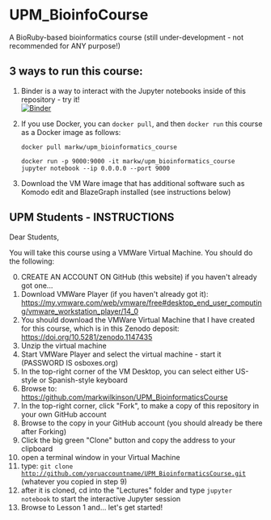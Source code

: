 
# UPM_BioinfoCourse

A BioRuby-based bioinformatics course (still under-development - not recommended for ANY purpose!)

## 3 ways to run this course:

1)  Binder is a way to interact with the Jupyter notebooks inside of this repository - try it!  
[![Binder](http://mybinder.org/badge.svg)](https://mybinder.org/v2/gh/markwilkinson/UPM_BioinfoCourse/master)

2)  If you use Docker, you can <code>docker pull</code>, and then <code>docker run</code> this course as a Docker image as follows:

     <code>docker pull markw/upm_bioinformatics_course</code>

     <code>docker run -p 9000:9000 -it markw/upm_bioinformatics_course jupyter notebook --ip 0.0.0.0 --port 9000</code>

3)  Download the VM Ware image that has additional software such as Komodo edit and BlazeGraph installed (see instructions below)


## UPM Students - INSTRUCTIONS

Dear Students, 

You will take this course using a VMWare Virtual Machine.  You should do the following:

0. CREATE AN ACCOUNT ON GitHub (this website) if you haven't already got one...
1. Download VMWare Player (if you haven't already got it): https://my.vmware.com/web/vmware/free#desktop_end_user_computing/vmware_workstation_player/14_0
2. You should download the VMWare Virtual Machine that I have created for this course, which is in this Zenodo deposit:  https://doi.org/10.5281/zenodo.1147435
3. Unzip the virtual machine
4. Start VMWare Player and select the virtual machine - start it (PASSWORD IS osboxes.org)
5. In the top-right corner of the VM Desktop, you can select either US-style or Spanish-style keyboard
6. Browse to:  https://github.com/markwilkinson/UPM_BioinformaticsCourse
7. In the top-right corner, click "Fork", to make a copy of this repository in your own GitHub account
8. Browse to the copy in your GitHub account (you should already be there after Forking)
9.  Click the big green "Clone" button and copy the address to your clipboard
10. open a terminal window in your Virtual Machine
11. type:  <code>git clone http://github.com/yoruaccountname/UPM_BioinformaticsCourse.git</code>  (whatever you copied in step 9)
12. after it is cloned, cd into the "Lectures" folder and type <code>jupyter notebook</code> to start the interactive Jupyter session
13.  Browse to Lesson 1 and... let's get started!


